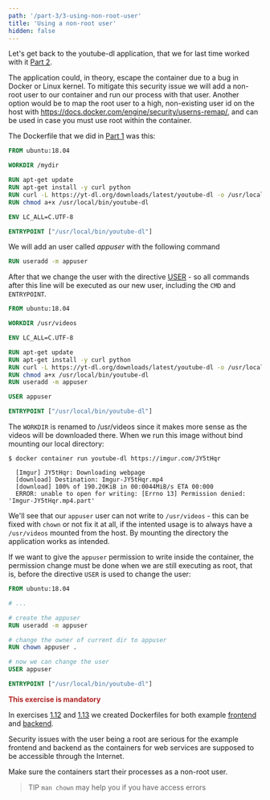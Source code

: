 ```yaml
---
path: '/part-3/3-using-non-root-user'
title: 'Using a non-root user'
hidden: false
---
```


Let's get back to the youtube-dl application, that we for last time worked with it [Part 2](http://localhost:8000/part-2/1-migrating-to-docker-compose#volumes-in-docker-compose).

The application could, in theory, escape the container due to a bug in Docker or Linux kernel. To mitigate this security issue we will add a non-root user to our container and run our process with that user. Another option would be to map the root user to a high, non-existing user id on the host with https://docs.docker.com/engine/security/userns-remap/, and can be used in case you must use root within the container.

The Dockerfile that we did in [Part 1](/part-1/4-defining-start-conditions) was this:

```dockerfile
FROM ubuntu:18.04

WORKDIR /mydir

RUN apt-get update
RUN apt-get install -y curl python
RUN curl -L https://yt-dl.org/downloads/latest/youtube-dl -o /usr/local/bin/youtube-dl
RUN chmod a+x /usr/local/bin/youtube-dl

ENV LC_ALL=C.UTF-8

ENTRYPOINT ["/usr/local/bin/youtube-dl"]
```

We will add an user called _appuser_ with the following command

```dockerfile
RUN useradd -m appuser
```

After that we change the user with the directive [USER](https://docs.docker.com/engine/reference/builder/#user) - so all commands after this line will be executed as our new user, including the `CMD` and `ENTRYPOINT`.

```dockerfile
FROM ubuntu:18.04

WORKDIR /usr/videos

ENV LC_ALL=C.UTF-8

RUN apt-get update
RUN apt-get install -y curl python
RUN curl -L https://yt-dl.org/downloads/latest/youtube-dl -o /usr/local/bin/youtube-dl
RUN chmod a+x /usr/local/bin/youtube-dl
RUN useradd -m appuser

USER appuser

ENTRYPOINT ["/usr/local/bin/youtube-dl"]
```

The `WORKDIR` is renamed to /usr/videos since it makes more sense as the videos will be downloaded there. When we run this image without bind mounting our local directory:

```console
$ docker container run youtube-dl https://imgur.com/JY5tHqr

  [Imgur] JY5tHqr: Downloading webpage
  [download] Destination: Imgur-JY5tHqr.mp4
  [download] 100% of 190.20KiB in 00:0044MiB/s ETA 00:000
  ERROR: unable to open for writing: [Errno 13] Permission denied: 'Imgur-JY5tHqr.mp4.part'
```

We'll see that our `appuser` user can not write to `/usr/videos` - this can be fixed with `chown` or not fix it at all, if the intented usage is to always have a `/usr/videos` mounted from the host. By mounting the directory the application works as intended.

If we want to give the  `appuser` permission to write inside the container, the permission change must be done when we are still executing as root, that is, before the directive `USER` is used to change the user:

```dockerfile
FROM ubuntu:18.04

# ...

# create the appuser
RUN useradd -m appuser

# change the owner of current dir to appuser
RUN chown appuser .

# now we can change the user
USER appuser

ENTRYPOINT ["/usr/local/bin/youtube-dl"]
```

<exercise name="Exercise 3.5">

  <b style="color:firebrick;">This exercise is mandatory</b>

  In exercises [1.12](/part-1/6-docker-hub#non-tmc-exercise-exercise-112-hello-frontend) and [1.13](/part-1/6-docker-hub#non-tmc-exercise-exercise-113-hello-backend) we created Dockerfiles for both example [frontend](https://github.com/docker-hy/material-applications/tree/main/example-frontend) and [backend](https://github.com/docker-hy/material-applications/tree/main/example-backend).

  Security issues with the user being a root are serious for the example frontend and backend as the containers for web services are supposed to be accessible through the Internet.

  Make sure the containers start their processes as a non-root user.

  > TIP `man chown` may help you if you have access errors

</exercise>
